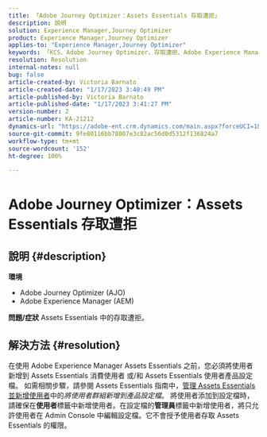 ```yaml
---
title: 「Adobe Journey Optimizer：Assets Essentials 存取遭拒」
description: 說明
solution: Experience Manager,Journey Optimizer
product: Experience Manager,Journey Optimizer
applies-to: "Experience Manager,Journey Optimizer"
keywords: 「KCS、Adobe Journey Optimizer、存取遭拒、Adobe Experience Manager、AEM、AJO、Assets Essentials、疑難排解」
resolution: Resolution
internal-notes: null
bug: false
article-created-by: Victoria Barnato
article-created-date: "1/17/2023 3:40:49 PM"
article-published-by: Victoria Barnato
article-published-date: "1/17/2023 3:41:27 PM"
version-number: 2
article-number: KA-21212
dynamics-url: "https://adobe-ent.crm.dynamics.com/main.aspx?forceUCI=1&pagetype=entityrecord&etn=knowledgearticle&id=cfeedd4e-7d96-ed11-aad1-6045bd006079"
source-git-commit: 9fe80116bb78007e3c82ac56d0d5312f136824a7
workflow-type: tm+mt
source-wordcount: '152'
ht-degree: 100%

---
```


# Adobe Journey Optimizer：Assets Essentials 存取遭拒

## 說明 {#description}

<b>環境</b>
- Adobe Journey Optimizer (AJO)
- Adobe Experience Manager (AEM)



<b>問題/症狀</b>
Assets Essentials 中的存取遭拒。


## 解決方法 {#resolution}


在使用 Adobe Experience Manager Assets Essentials 之前，您必須將使用者新增到 Assets Essentials 消費使用者 或/和 Assets Essentials 使用者產品設定檔。 如需相關步驟，請參閱 Assets Essentials 指南中，[管理 Assets Essentials 並新增使用者](https://experienceleague.adobe.com/docs/experience-manager-assets-essentials/help/get-started-admins/deploy-administer.html#add-users-to-product-profiles)中的&#x200B;*將使用者群組新增到產品設定檔*。 將使用者添加到設定檔時，請確保在<b>使用者</b>標籤中新增使用者。在設定檔的<b>管理員</b>標籤中新增使用者，將只允許使用者在 Admin Console 中編輯設定檔。它不會授予使用者存取 Assets Essentials 的權限。


